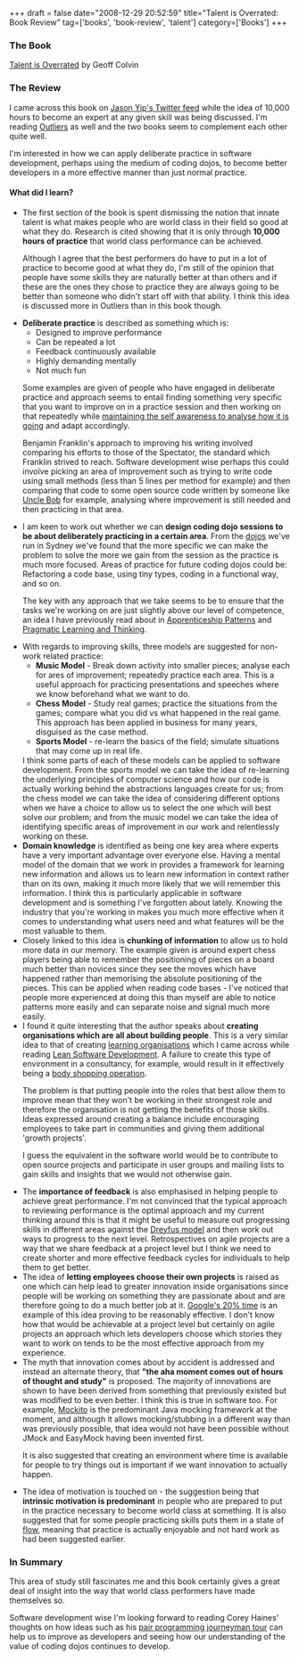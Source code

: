 +++
draft = false
date="2008-12-29 20:52:59"
title="Talent is Overrated: Book Review"
tag=['books', 'book-review', 'talent']
category=['Books']
+++

<h3>The Book</h3>

<a href="http://www.amazon.co.uk/Talent-Overrated-Separates-World-Class-Performers/dp/1857885198/ref=sr_1_1?ie=UTF8&s=books&qid=1230535500&sr=8-1">Talent is Overrated</a> by Geoff Colvin

<h3>The Review</h3>

I came across this book on <a href="http://twitter.com/jchyip">Jason Yip's Twitter feed</a> while the idea of 10,000 hours to become an expert at any given skill was being discussed. I'm reading <a href="http://www.amazon.co.uk/Outliers-Story-Success-Malcolm-Gladwell/dp/1846141214/ref=sr_1_1?ie=UTF8&s=books&qid=1230535786&sr=1-1">Outliers</a> as well and the two books seem to complement each other quite well.

I'm interested in how we can apply deliberate practice in software development, perhaps using the medium of coding dojos, to become better developers in a more effective manner than just normal practice.

<h4>What did I learn?</h4>

<ul>
<li>The first section of the book is spent dismissing the notion that innate talent is what makes people who are world class in their field so good at what they do. Research is cited showing that it is only through <strong>10,000 hours of practice</strong> that world class performance can be achieved.

Although I agree that the best performers do have to put in a lot of practice to become good at what they do, I'm still of the opinion that people have some skills they are naturally better at than others and if these are the ones they chose to practice they are always going to be better than someone who didn't start off with that ability. I think this idea is discussed more in Outliers than in this book though.</li>
<li><strong>Deliberate practice</strong> is described as something which is:
	<ul>
	<li>Designed to improve performance</li>
	<li>Can be repeated a lot</li>
	<li>Feedback continuously available</li>
	<li>Highly demanding mentally</li>
	<li>Not much fun</li>
	</ul>

Some examples are given of people who have engaged in deliberate practice and approach seems to entail finding something very specific that you want to improve on in a practice session and then working on that repeatedly while <a href="http://groups.google.com/group/software_craftsmanship/msg/ed1e9e4b01261016">maintaining the self awareness to analyse how it is going</a> and adapt accordingly.

Benjamin Franklin's approach to improving his writing involved comparing his efforts to those of the Spectator, the standard which Franklin strived to reach. Software development wise perhaps this could involve picking an area of improvement such as trying to write code using small methods (less than 5 lines per method for example) and then comparing that code to some open source code written by someone like <a href="http://butunclebob.com/ArticleS.UncleBob">Uncle Bob</a> for example, analysing where improvement is still needed and then practicing in that area.
</li>
<li>I am keen to work out whether we can <strong>design coding dojo sessions to be about deliberately practicing in a certain area</strong>. From the <a href="http://www.markhneedham.com/blog/category/coding-dojo/">dojos</a> we've run in Sydney we've found that the more specific we can make the problem to solve the more we gain from the session as the practice is much more focused. Areas of practice for future coding dojos could be: Refactoring a code base, using tiny types, coding in a functional way, and so on.

The key with any approach that we take seems to be to ensure that the tasks we're working on are just slightly above our level of competence, an idea I have previously read about in <a href="http://softwarecraftsmanship.oreilly.com/wiki">Apprenticeship Patterns</a> and <a href="http://www.markhneedham.com/blog/2008/10/06/pragmatic-learning-and-thinking-book-review/">Pragmatic Learning and Thinking</a>.
</li>
<li>With regards to improving skills, three models are suggested for non-work related practice:
	<ul>
		<li><strong>Music Model</strong> - Break down activity into smaller pieces; analyse each for ares of improvement; repeatedly practice each area. This is a useful approach for practicing presentations and speeches where we know beforehand what we want to do.</li>
<li><strong>Chess Model</strong> - Study real games; practice the situations from the games; compare what you did vs what happened in the real game. This approach has been applied in business for many years, disguised as the case method. </li>
<li><strong>Sports Model</strong> - re-learn the basics of the field; simulate situations that may come up in real life.  </li>
	</ul>
I think some parts of each of these models can be applied to software development. From the sports model we can take the idea of re-learning the underlying principles of computer science and how our code is actually working behind the abstractions languages create for us; from the chess model we can take the idea of considering different options when we have a choice to allow us to select the one which will best solve our problem; and from the music model we can take the idea of identifying specific areas of improvement in our work and relentlessly working on these.
</li>
<li><strong>Domain knowledge</strong> is identified as being one key area where experts have a very important advantage over everyone else. Having a mental model of the domain that we work in provides a framework for learning new information and allows us to learn new information in context rather than on its own, making it much more likely that we will remember this information. I think this is particularly applicable in software development and is something I've forgotten about lately. Knowing the industry that you're working in makes you much more effective when it comes to  understanding what users need and what features will be the most valuable to them. </li>
<li>Closely linked to this idea is <strong>chunking of information</strong> to allow us to hold more data in our memory. The example given is around expert chess players being able to remember the positioning of pieces on a board much better than novices since they see the moves which have happened rather than memorising the absolute positioning of the pieces. This can be applied when reading code bases - I've noticed that people more experienced at doing this than myself are able to notice patterns more easily and can separate noise and signal much more easily.</li>
<li>I found it quite interesting that the author speaks about <strong>creating organisations which are all about building people</strong>. This is a very similar idea to that of creating <a href="http://blog.scottbellware.com/2008/12/learning-organization.html">learning organisations</a> which I came across while reading <a href="http://www.markhneedham.com/blog/2008/12/20/lean-software-development-book-review/">Lean Software Development</a>. A failure to create this type of environment in a consultancy, for example, would result in it effectively being a <a href="http://dahliabock.wordpress.com/2008/12/10/bodyshopping-is-it-a-dirty-word/">body shopping operation</a>.

The problem is that putting people into the roles that best allow them to improve mean that they won't be working in their strongest role and therefore the organisation is not getting the benefits of those skills. Ideas expressed around creating a balance include encouraging employees to take part in communities and giving them additional 'growth projects'.

I guess the equivalent in the software world would be to contribute to open source projects and participate in user groups and mailing lists to gain skills and insights that we would not otherwise gain.</li>
<li>The <strong>importance of feedback</strong> is also emphasised in helping people to achieve great performance. I'm not convinced that the typical approach to reviewing performance is the optimal approach and my current thinking around this is that it might be useful to measure out progressing skills in different areas against the <a href="http://pragmaticstudio.com/dreyfus">Dreyfus model</a> and then work out ways to progress to the next level. Retrospectives on agile projects are a way that we share feedback at a project level but I think we need to create shorter and more effective feedback cycles for individuals to help them to get better. </li>
<li>The idea of <strong>letting employees choose their own projects</strong> is raised as one which can help lead to greater innovation inside organisations since people will be working on something they are passionate about and are therefore going to do a much better job at it. <a href="http://googleblog.blogspot.com/2006/05/googles-20-percent-time-in-action.html">Google's 20% time</a> is an example of this idea proving to be reasonably effective. I don't know how that would be achievable at a project level but certainly on agile projects an approach which lets developers choose which stories they want to work on tends to be the most effective approach from my experience.</li>
<li>The myth that innovation comes about by accident is addressed and instead an alternate theory, that <strong>"the aha moment comes out of hours of thought and study"</strong> is proposed. The majority of innovations are shown to have been derived from something that previously existed but was modified to be even better. I think this is true in software too. For example, <a href="http://code.google.com/p/mockito/">Mockito</a> is the predominant Java mocking framework at the moment, and although it allows mocking/stubbing in a different way than was previously possible, that idea would not have been possible without JMock and EasyMock having been invented first.

It is also suggested that creating an environment where time is available for people to try things out is important if we want innovation to actually happen.</li>
<li>The idea of motivation is touched on - the suggestion being that <strong>intrinsic motivation is predominant</strong> in people who are prepared to put in the practice necessary to become world class at something. It is also suggested that for some people practicing skills puts them in a state of <a href="http://en.wikipedia.org/wiki/Flow_(psychology)">flow</a>, meaning that practice is actually enjoyable and not hard work as had been suggested earlier. </li>
</ul>

<h3>In Summary</h3>
This area of study still fascinates me and this book certainly gives a great deal of insight into the way that world class performers have made themselves so.

Software development wise I'm looking forward to reading Corey Haines' thoughts on how ideas such as his <a href="http://programmingtour.blogspot.com/">pair programming journeyman tour</a> can help us to improve as developers and seeing how our understanding of the value of coding dojos continues to develop.
